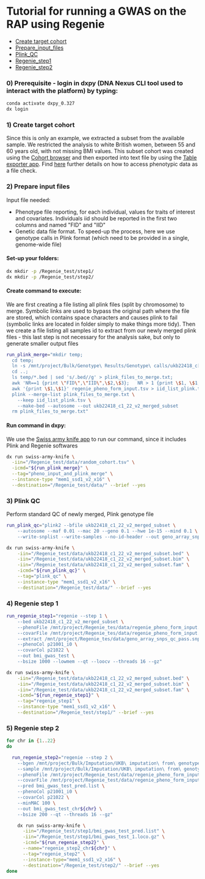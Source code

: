 # Tutorial for running a GWAS on the RAP using Regenie

- [Create target cohort](#create-target-cohort)
- [Prepare_input_files](#prepare-input-files)
- [Plink_QC](#plink-qc)
- [Regenie_step1](#regenie-step1)
- [Regenie_step2](#regenie-step2)


### 0) Prerequisite - login in dxpy (DNA Nexus CLI tool used to interact with the platform) by typing:
```bash
conda activate dxpy_0.327
dx login
```


### 1) Create target cohort

Since this is only an example, we extracted a subset from the available sample. We restricted the analysis to white British women, between 55 and 60 years old, with not missing BMI values. This subset cohort was created using the [Cohort browser](https://documentation.dnanexus.com/user/cohort-browser#opening-datasets-using-the-cohort-browser) and then exported into text file by using the [Table exporter app](https://ukbiobank.dnanexus.com/app/table-exporter).
Find [here](https://dnanexus.gitbook.io/uk-biobank-rap/working-on-the-research-analysis-platform/accessing-phenotypic-data-as-a-file#selecting-fields-of-interest-in-the-cohort-browser) further details on how to access phenotypic data as a file check.



### 2) Prepare input files
Input file needed:
  - Phenotype file reporting, for each individual, values for traits of interest and covariates. Individuals iid should be reported in the first two columns and named "FID" and "IID"
  - Genetic data file format. To speed-up the process, here we use genotype calls in Plink format (which need to be provided in a single, genome-wide file)

#### Set-up your folders:
```bash
dx mkdir -p /Regenie_test/step1/
dx mkdir -p /Regenie_test/step2/
```

#### Create command to execute:
We are first creating a file listing all plink files (split by chromosome) to merge. Symbolic links are used to bypass the original path where the file are stored, which contains space characters and causes plink to fail (symbolic links are located in folder simply to make things more tidy). Then we create a file listing all samples id to extract from our newly merged plink files - this last step is not necessary for the analysis sake, but only to generate smaller output files
```bash
run_plink_merge="mkdir temp; 
  cd temp;
  ln -s /mnt/project/Bulk/Genotype\ Results/Genotype\ calls/ukb22418_c[1-9]* ./;
  cd ..;
  ls temp/*.bed | sed 's/.bed//g' > plink_files_to_merge.txt;
  awk 'NR==1 {print \"FID\",\"IID\",\$2,\$3};	NR > 1 {print \$1, \$1, \$2, \$3}' random_cohort.tsv > regenie_pheno_form_input.tsv
  awk '{print \$1,\$1}' regenie_pheno_form_input.tsv > iid_list_plink.tsv
  plink --merge-list plink_files_to_merge.txt \
    --keep iid_list_plink.tsv \
    --make-bed --autosome --out ukb22418_c1_22_v2_merged_subset
  rm plink_files_to_merge.txt"
```

#### Run command in dxpy:
We use the [Swiss army knife app]() to run our command, since it includes Plink and Regenie softwares
```bash
dx run swiss-army-knife \
  -iin="/Regenie_test/data/random_cohort.tsv" \
  -icmd="${run_plink_merge}" \
  --tag="pheno_input_and_plink_merge" \
  --instance-type "mem1_ssd1_v2_x16" \
  --destination="/Regenie_test/data/" --brief --yes
```


### 3) Plink QC
Perform standard QC of newly merged, Plink genotype file

```bash
run_plink_qc="plink2 --bfile ukb22418_c1_22_v2_merged_subset \
	--autosome --maf 0.01 --mac 20 --geno 0.1 --hwe 1e-15 --mind 0.1 \
	--write-snplist --write-samples --no-id-header --out geno_array_snps_qc_pass"

dx run swiss-army-knife \
	-iin="/Regenie_test/data/ukb22418_c1_22_v2_merged_subset.bed" \
	-iin="/Regenie_test/data/ukb22418_c1_22_v2_merged_subset.bim" \
	-iin="/Regenie_test/data/ukb22418_c1_22_v2_merged_subset.fam" \
	-icmd="${run_plink_qc}" \
	--tag="plink_qc" \
	--instance-type "mem1_ssd1_v2_x16" \
	--destination="/Regenie_test/data/" --brief --yes
```

### 4) Regenie step 1
```bash
run_regenie_step1="regenie --step 1 \
	--bed ukb22418_c1_22_v2_merged_subset \
	--phenoFile /mnt/project/Regenie_tes/data/regenie_pheno_form_input.tsv \
	--covarFile /mnt/project/Regenie_tes/data/regenie_pheno_form_input.tsv \
	--extract /mnt/project/Regenie_tes/data/geno_array_snps_qc_pass.snplist \
	--phenoCol p21001_i0 \
	--covarCol p21022 \
	--out bmi_gwas_test \
	--bsize 1000 --lowmem --qt --loocv --threads 16 --gz"

dx run swiss-army-knife \
	-iin="/Regenie_test/data/ukb22418_c1_22_v2_merged_subset.bed" \
	-iin="/Regenie_test/data/ukb22418_c1_22_v2_merged_subset.bim" \
	-iin="/Regenie_test/data/ukb22418_c1_22_v2_merged_subset.fam" \
	-icmd="${run_regenie_step1}" \
	--tag="regenie_step1" \
	--instance-type "mem1_ssd1_v2_x16" \
	--destination="/Regenie_test/step1/" --brief --yes
```
### 5) Regenie step 2
```bash
for chr in {1..22}
do

  run_regenie_step2="regenie --step 2 \
    --bgen /mnt/project/Bulk/Imputation/UKB\ imputation\ from\ genotype/ukb22828_c${chr}_b0_v3.bgen \
    --sample /mnt/project/Bulk/Imputation/UKB\ imputation\ from\ genotype/ukb22828_c${chr}_b0_v3.sample \
    --phenoFile /mnt/project/Regenie_test/data/regenie_pheno_form_input.tsv \
    --covarFile /mnt/project/Regenie_test/data/regenie_pheno_form_input.tsv \
    --pred bmi_gwas_test_pred.list \
    --phenoCol p21001_i0 \
    --covarCol p21022 \
    --minMAC 100 \
    --out bmi_gwas_test_chr${chr} \
    --bsize 200 --qt --threads 16 --gz"

    dx run swiss-army-knife \
      -iin="/Regenie_test/step1/bmi_gwas_test_pred.list" \
      -iin="/Regenie_test/step1/bmi_gwas_test_1.loco.gz" \
      -icmd="${run_regenie_step2}" \
      --name="regenie_step2_chr${chr}" \
      --tag="regenie_step2" \
      --instance-type="mem1_ssd1_v2_x16" \
      --destination="/Regenie_test/step2/" --brief --yes
done
```
